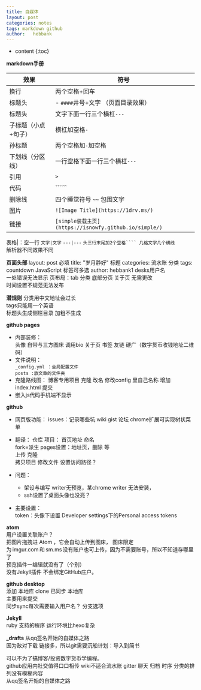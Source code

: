 ```yaml
---
title: 自媒体
layout: post
categories: notes
tags: markdown github
author:   hebbank
---
```


* content
{:toc}


**markdown手册**  





效果|符号  
---|---   
换行|两个空格+回车   
标题头| - ``####``井号+文字  （页面目录效果）
标题头|文字下面一行三个横杠``---``  
子标题（小点+句子）|横杠加空格`` - ``    
孙标题|两个空格加``-``加空格  
下划线（分区线）|一行空格下面一行三个横杠``---``   
引用 |``>``  
代码|``````    
删除线|四个睡觉符号  ``~~``  包围文字  
图片|``![Image Title](https://1drv.ms/)  ``  
链接|``[simple装载主页](https://isnowfy.github.io/simple/) ``  

表格|：空一行  ``文字|文字`` ``---|---`` ``头三行末尾加2个空格```` 几格文字几个横线``    
解析器不同效果不同  

**页面头部**
layout: post 必填
title:  "岁月静好"  标题
categories: 流水账  分类
tags:  countdown JavaScript   标签可多选
author: hebbank1   desks用户名  
一处错误无法显示
页布局：tab 分类 底部分页 关于页 无需更改  
时间设置不规范无法发布  

**潜规则**
分类用中文地址会过长  
tags只能用一个英语  
标题头生成侧栏目录 加粗不生成  

**github pages**   
- 内部装修：  
头像  自带与三方图床 调用bio 关于页 书签 友链 硬广（数字货币收钱地址二维码）  
- 文件说明：   
``_config.yml ：全局配置文件``  
``posts :放文章的文件夹``    
- 克隆路线图：
博客专用项目 克隆 改名 修改config 里自己名称 增加index.html 提交   
- 嵌入js代码手机端不显示  

**github**   
- 网页版功能：
issues：记录哪些坑 wiki gist 论坛
chrome扩展可实现树状菜单

- 翻译：
仓库  项目： 首页地址 命名    
fork=派生
pages设置：地址页，删除 等  
上传  克隆  
拷贝项目 修改文件 设置访问路径？
- 问题：
  - 架设与编写 writer无预览，某chrome writer 无法安装，    
  - ssh设置了桌面头像也没亮？  
- 主要设置：  
token：头像下设置  Developer settings下的Personal access tokens   

**atom**   
用户设置关联账户？   
把图片拖拽进 Atom ，它会自动上传到图床，
图床限定为 imgur.com 和 sm.ms 没有账户也可上传，因为不需要账号，所以不知道存哪里了  
预览插件一编辑就没有了（个别）   
没有Jekyll插件  不会绑定GitHub庄户。  

**github desktop**    
添加 本地库 clone 已同步 本地库  
主要用来提交   
同步sync每次需要输入用户名？
分支选项   

**Jekyll**  
ruby 支持的程序 运行环境比hexo复杂   

**_drafts**
从qq签名开始的自媒体之路   
因为敌对下载 链接多，所以git需要沉船计划：导入到简书   

可以不为了搞博客/投资数字货币学编程。  
github应用内社交值得口口相传  wiki不适合流水账 gitter 聊天
归档 时序 分类的排列没有模糊内容  
从qq签名开始的自媒体之路  
